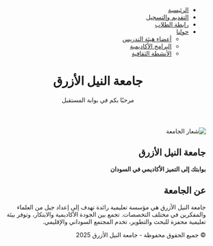 <!DOCTYPE html>
<html lang="ar" dir="rtl">
<head>
  <meta charset="UTF-8">
  <title>جامعة النيل الأزرق</title>
  <meta name="viewport" content="width=device-width, initial-scale=1.0">
  <link href="https://fonts.googleapis.com/css2?family=Cairo:wght@400;700&display=swap" rel="stylesheet">
  <link rel="stylesheet" href="style.css">
</head>
<body>

  <!-- شريط التنقل -->
  <nav class="navbar">
    <ul>
      <li><a href="#">الرئيسية</a></li>
      <li><a href="#">التقديم والتسجيل</a></li>
      <li><a href="#">رابطة الطلاب</a></li>
      <li class="dropdown">
        <a href="#">حولنا</a>
        <ul class="dropdown-menu">
          <li><a href="#">أعضاء هيئة التدريس</a></li>
          <li><a href="#">البرامج الأكاديمية</a></li>
          <li><a href="#">الأنشطة الثقافية</a></li>
        </ul>
      </li>
    </ul>
  </nav>

  <!-- رأس الصفحة -->
  <header>
    <h1 class="animated-text">جامعة النيل الأزرق</h1>
    <p class="subtitle">مرحبًا بكم في بوابة المستقبل</p>
  </header>

  <!-- شعار الجامعة -->
  <section class="logo-section">
    <img src="image/logo1.jfif" alt="شعار الجامعة" class="logo">
    <h2>جامعة النيل الأزرق</h2>
    <p><strong>بوابتك إلى التميز الأكاديمي في السودان</strong></p>
  </section>

  <!-- تعريف بالجامعة -->
  <section class="intro">
    <h2>عن الجامعة</h2>
    <p>
      جامعة النيل الأزرق هي مؤسسة تعليمية رائدة تهدف إلى إعداد جيل من العلماء والمفكرين في مختلف التخصصات. تجمع بين الجودة الأكاديمية والابتكار، وتوفر بيئة تعليمية محفزة للبحث والتطوير، تخدم المجتمع السوداني والإقليمي.
    </p>
  </section>

  <!-- تذييل الصفحة -->
  <footer>
    <p>© جميع الحقوق محفوظة - جامعة النيل الأزرق 2025</p>
  </footer>

</body>
</html>
